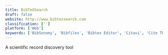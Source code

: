 ```yaml
---
title: BibTeXSearch
draft: false 
website: http://www.bibtexsearch.com
classification: ['']
platform: ['Web']
keywords: ['BibSonomy', 'Bibfilex', 'Bibtex Editor', 'Citavi', 'Cite This For Me', 'Docear', 'Liner', 'Mendeley', 'Paperpile', 'PubMed.gov', 'Qiqqa', 'ReadCube', 'SCRiBBR APA Generator', 'TaggedFrog', 'TextCite', 'Thomson Reuters', 'Weava', 'Zotero', 'bibme']
---
```

A scientific record discovery tool